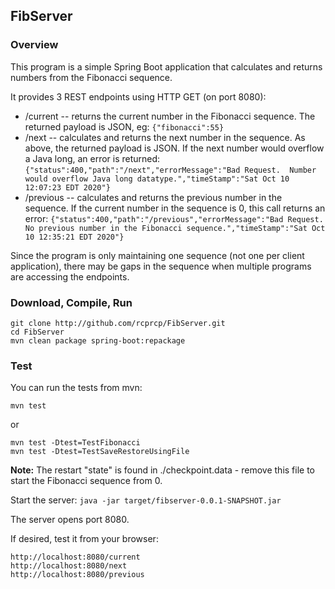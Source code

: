 ## FibServer

### Overview
This program is a simple Spring Boot application that calculates and returns numbers from  the Fibonacci sequence. 

It provides 3 REST endpoints using HTTP GET (on port 8080): 
* /current   -- returns the current number in the Fibonacci sequence. The returned payload is JSON, eg: ```{"fibonacci":55}```  
* /next  -- calculates and returns the next number in the sequence.  As above, the returned payload is JSON.  If the next number would overflow a Java long, an error is returned: ```{"status":400,"path":"/next","errorMessage":"Bad Request.  Number would overflow Java long datatype.","timeStamp":"Sat Oct 10 12:07:23 EDT 2020"}``` 
* /previous  -- calculates and returns the previous number in the sequence. If the current number in the sequence is 0, this call returns an error: ```{"status":400,"path":"/previous","errorMessage":"Bad Request.  No previous number in the Fibonacci sequence.","timeStamp":"Sat Oct 10 12:35:21 EDT 2020"}```

Since the program is only maintaining one sequence (not one per client application), there may be gaps in the sequence when multiple programs are accessing the endpoints. 

### Download, Compile, Run

```
git clone http://github.com/rcprcp/FibServer.git 
cd FibServer
mvn clean package spring-boot:repackage
```

### Test
You can run the tests from mvn: 
```
mvn test 
```
or 
```
mvn test -Dtest=TestFibonacci
mvn test -Dtest=TestSaveRestoreUsingFile
```

**Note:** The restart "state" is found in ./checkpoint.data - remove this file to start the Fibonacci sequence from 0.

Start the server: 
```java -jar target/fibserver-0.0.1-SNAPSHOT.jar```

The server opens port 8080.

If desired, test it from your browser: 
```
http://localhost:8080/current
http://localhost:8080/next
http://localhost:8080/previous
```
